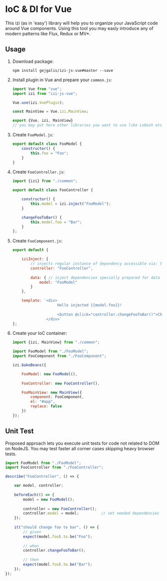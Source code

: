 IoC &amp; DI for Vue
====================

This izi (as in 'easy') library will help you to organize your JavaScript code around Vue components.
Using this tool you may easly introduce any of modern patterns like Flux, Redux or MV*.

Usage
-----

1. Download package:
    ```
    npm install gejgalis/izi-js-vue#master --save
    ```

2. Install plugin in Vue and prepare your `common.js`:

    ```javascript
    import Vue from "vue";
    import izi from "izi-js-vue";
    
    Vue.use(izi.VuePlugin);
    
    const MainView = Vue.izi.MainView;
    
    export {Vue, izi, MainView}
    // you may put here other libraries you want to use like LoDash etc...
    ```

3. Create `FooModel.js`:

    ```javascript
    export default class FooModel {
        constructor() {
            this.foo = "Foo";
        }
    }
    ```
    
4. Create `FooController.js`:

    ```javascript
    import {izi} from "./common";
    
    export default class FooController {

        constructor() {
            this.model = izi.inject("FooModel");
        }
    
        changeFooToBar() {
            this.model.foo = "Bar";
        }
    };
    ```

5. Create `FooComponent.js`:

    ```javascript
    export default {
    
        iziInject: {
            // injects regular instance of dependency accessible via: this.dependency...
            controller: "FooController",
        
            data: { // inject dependencies specially prepared for data binding
                model: "FooModel"
            }
        },
    
        template: `<div>
                        Hello injected {{model.foo}}!
                        
                        <button @click="controller.changeFooToBar()">Change Foo to Bar</button>
                   </div>`
    };
    ```

6. Create your IoC container:

    ```javascript
    import {izi, MainView} from "./common";
    
    import FooModel from "./FooModel";
    import FooComponent from "./FooComponent";
    
    izi.bakeBeans({
    
        FooModel: new FooModel(),
        
        FooController: new FooController(),
    
        FooMainView: new MainView({
            component: FooComponent,
            el: "#app",
            replace: false
        })
    });
    ```

Unit Test
---------

Proposed approach lets you execute unit tests for code not related to DOM on NodeJS. You may test faster all corner cases skipping heavy browser tests.

```javascript
import FooModel from "./FooModel";
import FooController from "./FooController";

describe("FooController", () => {

    var model, controller;
    
    beforeEach(() => {
        model = new FooModel();
        
        controller = new FooController();
        controller.model = model;          // set needed dependencies
    });
    
    it("should change foo to bar", () => {
        // given
        expect(model.foo).to.be("Foo");
        
        // when
        controller.changeFooToBar();
        
        // then
        expect(model.foo).to.be("Bar");
    });
});
```
